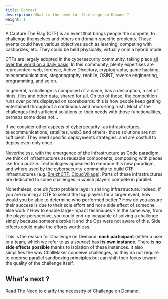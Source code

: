```yaml
---
title: Context
description: What is the need for Challenge on Demand ?
weight: 1
---
```


A Capture The Flag (CTF) is an event that brings people the compete, to challenge themselves and others on domain-specific problems.
These events could have various objectives such as learning, competing with cashprizes, etc.
They could be held physically, virtually or in a hybrid mode.

CTFs are largely adopted in the cybersecurity community, taking place [all over the world on a daily basis](https://ctftime.org).
In this community, plenty expertises are represented: web, forensic, Active Directory, cryptography, game hacking, telecommunications, steganography, mobile, OSINT, reverse engineering, programming, and so on.

In general, a challenge is composed of a name, has a description, a set of hints, files and other data, shared for all. On top of those, the competition runs over points displayed on scoreboards: this is how people keep getting entertained throughout a continuous and hours-long rush.
Most of the challenges find sufficient solutions to their needs with those functionalities, perhaps some does not...

If we consider other aspects of cybersecurity -as infrastructures, telecommunications, satellites, web3 and others- those solutions are not sufficient.
They need specific deployments strategies, and are costfull to deploy even only once.

Nevertheless, with the emergence of the Infrastructure as Code paradigm, we think of infrastructures as reusable components, composing with pieces like for a puzzle. Technologies appeared to embrace this new paradigm, and where used by the cybersecurity community to build CTF infrastructures (e.g. [BreizhCTF](https://github.com/BreizhCTF/breizhctf-2023/tree/main/infra), [CloudVillage](https://github.com/cloud-village/ctfd-infra)).
Parts of these infrastructures are dedicated to some challenges in which players compete in parallel.

Nonetheless, one _de facto_ problem lays in sharing infrastructure. Indeed, if you are running a CTF to select the top players for a larger event, how would you be able to determine who performed better ? How do you assure their success is due to their sole effort and not a side effect of someone else work ? How to enable large-impact techniques ?
In the same way, from the player perspective, you could end up incapable of solving a challenge simply because someone broke it and the Ops were not aware of this. Side effects could make the efforts worthless.

This is the reason for Challenge on Demand: **each participant** (either a user or a team, which we refer to as a _source_) has **its own instance**. There is **no side effects possible** thanks to isolation of these instances. It also simplifies the way ChallMaker conceive challenges, as they do not require to endorse parallel sandboxing principles but can shift their focus toward the quality of the challenge itself.

## What's next ?

Read [The Need](/docs/chall-manager/design/the-need) to clarify the necessity of Challenge on Demand.
